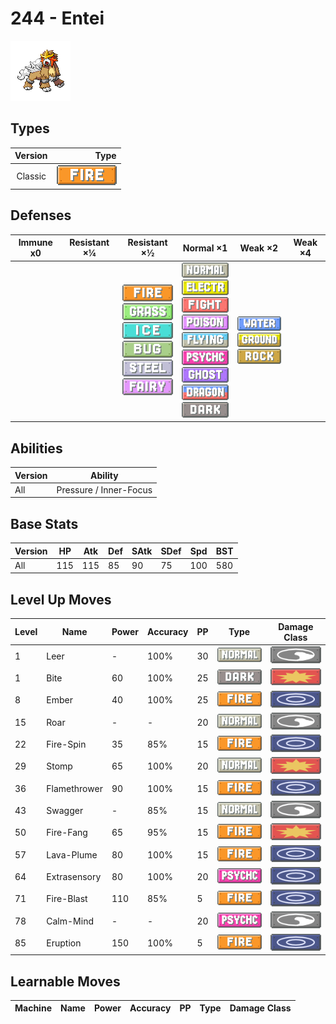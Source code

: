 # 244 - Entei

![entei](../img/pokemon/244.png)

## Types

| Version | Type                           |
| :-----: | -----------------------------: |
| Classic | ![fire](../img/types/fire.png) |

## Defenses

| Immune x0 | Resistant ×¼ | Resistant ×½                                                                                                                                                                                                    | Normal ×1                                                                                                                                                                                                                                                                                                                                                      | Weak ×2                                                                                                    | Weak ×4 |
| --------- | ------------ | --------------------------------------------------------------------------------------------------------------------------------------------------------------------------------------------------------------- | -------------------------------------------------------------------------------------------------------------------------------------------------------------------------------------------------------------------------------------------------------------------------------------------------------------------------------------------------------------- | ---------------------------------------------------------------------------------------------------------- | ------- |
|           |              | ![fire](../img/types/fire.png)<br/>![grass](../img/types/grass.png)<br/>![ice](../img/types/ice.png)<br/>![bug](../img/types/bug.png)<br/>![steel](../img/types/steel.png)<br/>![fairy](../img/types/fairy.png) | ![normal](../img/types/normal.png)<br/>![electric](../img/types/electric.png)<br/>![fighting](../img/types/fighting.png)<br/>![poison](../img/types/poison.png)<br/>![flying](../img/types/flying.png)<br/>![psychic](../img/types/psychic.png)<br/>![ghost](../img/types/ghost.png)<br/>![dragon](../img/types/dragon.png)<br/>![dark](../img/types/dark.png) | ![water](../img/types/water.png)<br/>![ground](../img/types/ground.png)<br/>![rock](../img/types/rock.png) |         |

## Abilities

| Version | Ability                |
| ------- | ---------------------- |
| All     | Pressure / Inner-Focus |

## Base Stats

| Version | HP  | Atk | Def | SAtk | SDef | Spd | BST |
| ------- | --- | --- | --- | ---- | ---- | --- | --- |
| All     | 115 | 115 | 85  | 90   | 75   | 100 | 580 |

## Level Up Moves

| Level | Name         | Power | Accuracy | PP | Type                                 | Damage Class                           |
| ----- | ------------ | ----- | -------- | -- | ------------------------------------ | -------------------------------------- |
| 1     | Leer         | -     | 100%     | 30 | ![normal](../img/types/normal.png)   | ![status](../img/types/status.png)     |
| 1     | Bite         | 60    | 100%     | 25 | ![dark](../img/types/dark.png)       | ![physical](../img/types/physical.png) |
| 8     | Ember        | 40    | 100%     | 25 | ![fire](../img/types/fire.png)       | ![special](../img/types/special.png)   |
| 15    | Roar         | -     | -        | 20 | ![normal](../img/types/normal.png)   | ![status](../img/types/status.png)     |
| 22    | Fire-Spin    | 35    | 85%      | 15 | ![fire](../img/types/fire.png)       | ![special](../img/types/special.png)   |
| 29    | Stomp        | 65    | 100%     | 20 | ![normal](../img/types/normal.png)   | ![physical](../img/types/physical.png) |
| 36    | Flamethrower | 90    | 100%     | 15 | ![fire](../img/types/fire.png)       | ![special](../img/types/special.png)   |
| 43    | Swagger      | -     | 85%      | 15 | ![normal](../img/types/normal.png)   | ![status](../img/types/status.png)     |
| 50    | Fire-Fang    | 65    | 95%      | 15 | ![fire](../img/types/fire.png)       | ![physical](../img/types/physical.png) |
| 57    | Lava-Plume   | 80    | 100%     | 15 | ![fire](../img/types/fire.png)       | ![special](../img/types/special.png)   |
| 64    | Extrasensory | 80    | 100%     | 20 | ![psychic](../img/types/psychic.png) | ![special](../img/types/special.png)   |
| 71    | Fire-Blast   | 110   | 85%      | 5  | ![fire](../img/types/fire.png)       | ![special](../img/types/special.png)   |
| 78    | Calm-Mind    | -     | -        | 20 | ![psychic](../img/types/psychic.png) | ![status](../img/types/status.png)     |
| 85    | Eruption     | 150   | 100%     | 5  | ![fire](../img/types/fire.png)       | ![special](../img/types/special.png)   |

## Learnable Moves

| Machine | Name | Power | Accuracy | PP | Type | Damage Class |
| ------- | ---- | ----- | -------- | -- | ---- | ------------ |